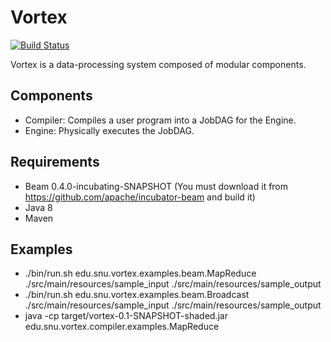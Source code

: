 # Vortex 
[![Build Status](http://cmscluster.snu.ac.kr:8080/jenkins/buildStatus/icon?job=Vortex-master)](http://cmscluster.snu.ac.kr:8080/jenkins/job/Vortex-master/)

Vortex is a data-processing system composed of modular components.

## Components
* Compiler: Compiles a user program into a JobDAG for the Engine.
* Engine: Physically executes the JobDAG.

## Requirements
* Beam 0.4.0-incubating-SNAPSHOT (You must download it from https://github.com/apache/incubator-beam and build it)
* Java 8
* Maven

## Examples
* ./bin/run.sh edu.snu.vortex.examples.beam.MapReduce ./src/main/resources/sample_input ./src/main/resources/sample_output
* ./bin/run.sh edu.snu.vortex.examples.beam.Broadcast ./src/main/resources/sample_input ./src/main/resources/sample_output
* java -cp target/vortex-0.1-SNAPSHOT-shaded.jar edu.snu.vortex.compiler.examples.MapReduce
